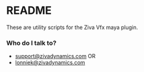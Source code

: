 # README #

These are utility scripts for the Ziva Vfx maya plugin.



### Who do I talk to? ###

* support@zivadynamics.com OR
* lonniek@zivadynamics.com